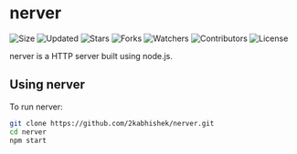 # nerver

![Size](https://img.shields.io/github/repo-size/2kabhishek/nerver?style=plastic&color=0f0&label=Size)
![Updated](https://img.shields.io/github/last-commit/2kabhishek/nerver?style=plastic&color=f00&label=Updated)
![Stars](https://img.shields.io/github/stars/2kabhishek/nerver?style=plastic&color=ffc801&label=Stars)
![Forks](https://img.shields.io/github/forks/2kabhishek/nerver?style=plastic&color=003cff&label=Forks)
![Watchers](https://img.shields.io/github/watchers/2kabhishek/nerver?style=plastic&color=ff5500&label=Watchers)
![Contributors](https://img.shields.io/github/contributors/2kabhishek/nerver?style=plastic&color=f0f&label=Contributors)
![License](https://img.shields.io/github/license/2kabhishek/nerver?style=plastic&color=555&label=License)

nerver is a HTTP server built using node.js.

## Using nerver

To run nerver:

```bash
git clone https://github.com/2kabhishek/nerver.git
cd nerver
npm start
```

